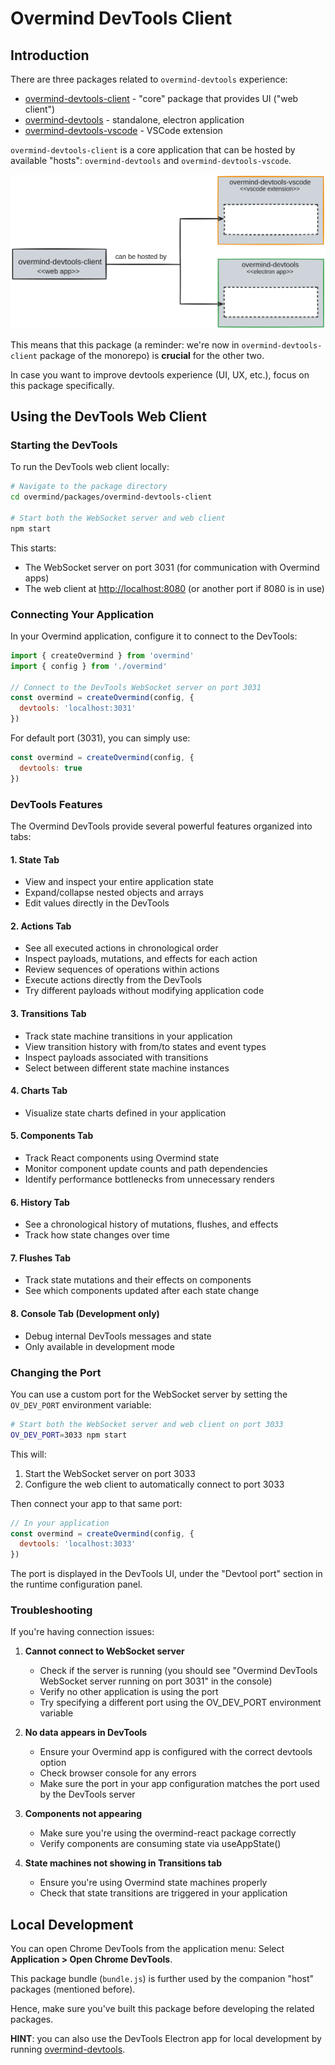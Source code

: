 # Overmind DevTools Client

## Introduction

There are three packages related to `overmind-devtools` experience:

- [overmind-devtools-client](../overmind-devtools-client/) - "core" package that provides UI ("web client")
- [overmind-devtools](../overmind-devtools/README.md) - standalone, electron application
- [overmind-devtools-vscode](../overmind-devtools-vscode/) - VSCode extension

`overmind-devtools-client` is a core application that can be hosted by available "hosts": `overmind-devtools` and `overmind-devtools-vscode`.

![overmind-devtools-packages](./docs/assets/overmind-devtools-packages.png)

This means that this package (a reminder: we're now in `overmind-devtools-client` package of the monorepo) is **crucial** for the other two.

In case you want to improve devtools experience (UI, UX, etc.), focus on this package specifically.

## Using the DevTools Web Client

### Starting the DevTools

To run the DevTools web client locally:

```bash
# Navigate to the package directory
cd overmind/packages/overmind-devtools-client

# Start both the WebSocket server and web client
npm start
```

This starts:

- The WebSocket server on port 3031 (for communication with Overmind apps)
- The web client at <http://localhost:8080> (or another port if 8080 is in use)

### Connecting Your Application

In your Overmind application, configure it to connect to the DevTools:

```javascript
import { createOvermind } from 'overmind'
import { config } from './overmind'

// Connect to the DevTools WebSocket server on port 3031
const overmind = createOvermind(config, {
  devtools: 'localhost:3031'
})
```

For default port (3031), you can simply use:

```javascript
const overmind = createOvermind(config, {
  devtools: true
})
```

### DevTools Features

The Overmind DevTools provide several powerful features organized into tabs:

#### 1. State Tab

- View and inspect your entire application state
- Expand/collapse nested objects and arrays
- Edit values directly in the DevTools

#### 2. Actions Tab

- See all executed actions in chronological order
- Inspect payloads, mutations, and effects for each action
- Review sequences of operations within actions
- Execute actions directly from the DevTools
- Try different payloads without modifying application code

#### 3. Transitions Tab

- Track state machine transitions in your application
- View transition history with from/to states and event types
- Inspect payloads associated with transitions
- Select between different state machine instances

#### 4. Charts Tab

- Visualize state charts defined in your application

#### 5. Components Tab

- Track React components using Overmind state
- Monitor component update counts and path dependencies
- Identify performance bottlenecks from unnecessary renders

#### 6. History Tab

- See a chronological history of mutations, flushes, and effects
- Track how state changes over time

#### 7. Flushes Tab

- Track state mutations and their effects on components
- See which components updated after each state change

#### 8. Console Tab (Development only)

- Debug internal DevTools messages and state
- Only available in development mode

### Changing the Port

You can use a custom port for the WebSocket server by setting the `OV_DEV_PORT` environment variable:

```bash
# Start both the WebSocket server and web client on port 3033
OV_DEV_PORT=3033 npm start
```

This will:

1. Start the WebSocket server on port 3033
2. Configure the web client to automatically connect to port 3033

Then connect your app to that same port:

```javascript
// In your application
const overmind = createOvermind(config, {
  devtools: 'localhost:3033'
})
```

The port is displayed in the DevTools UI, under the "Devtool port" section in the runtime configuration panel.

### Troubleshooting

If you're having connection issues:

1. **Cannot connect to WebSocket server**

   - Check if the server is running (you should see "Overmind DevTools WebSocket server running on port 3031" in the console)
   - Verify no other application is using the port
   - Try specifying a different port using the OV_DEV_PORT environment variable

2. **No data appears in DevTools**

   - Ensure your Overmind app is configured with the correct devtools option
   - Check browser console for any errors
   - Make sure the port in your app configuration matches the port used by the DevTools server

3. **Components not appearing**

   - Make sure you're using the overmind-react package correctly
   - Verify components are consuming state via useAppState()

4. **State machines not showing in Transitions tab**

   - Ensure you're using Overmind state machines properly
   - Check that state transitions are triggered in your application

## Local Development

You can open Chrome DevTools from the application menu: Select **Application > Open Chrome DevTools**.

This package bundle (`bundle.js`) is further used by the companion "host" packages (mentioned before).

Hence, make sure you've built this package before developing the related packages.

**HINT**: you can also use the DevTools Electron app for local development by running [overmind-devtools](../overmind-devtools/README.md).
